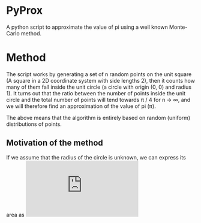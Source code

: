 # PyProx
A python script to approximate the value of pi using a well known Monte-Carlo method.

# Method
The script works by generating a set of n random points on the unit square (A square in a 2D coordinate system with side lengths 2), then it counts how many of them fall inside the unit circle (a circle with origin (0, 0) and radius 1). It turns out that the ratio between the number of points inside the unit circle and the total number of points will tend towards π / 4 for n -> ∞, and we will therefore find an approximation of the value of pi (π).

The above means that the algorithm is entirely based on random (uniform) distributions of points.

## Motivation of the method
If we assume that the radius of the circle is unknown, we can express its area as ![equation](http://www.sciweavers.org/tex2img.php?eq=A_c%20%3D%20%5Cpi%20%5Ccdot%20r%5E2&bc=White&fc=Black&im=jpg&fs=12&ff=arev&edit=0)
